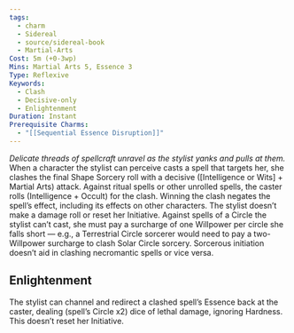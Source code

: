 ```yaml
---
tags:
  - charm
  - Sidereal
  - source/sidereal-book
  - Martial-Arts
Cost: 5m (+0-3wp)
Mins: Martial Arts 5, Essence 3
Type: Reflexive
Keywords:
  - Clash
  - Decisive-only
  - Enlightenment
Duration: Instant
Prerequisite Charms:
  - "[[Sequential Essence Disruption]]"
---
```

*Delicate threads of spellcraft unravel as the stylist yanks and pulls at them.*
When a character the stylist can perceive casts a spell that targets her, she clashes the final Shape Sorcery roll with a decisive ([Intelligence or Wits] + Martial Arts) attack. Against ritual spells or other unrolled spells, the caster rolls (Intelligence + Occult) for the clash. Winning the clash negates the spell’s effect, including its effects on other characters. The stylist doesn’t make a damage roll or reset her Initiative. Against spells of a Circle the stylist can’t cast, she must pay a surcharge of one Willpower per circle she falls short — e.g., a Terrestrial Circle sorcerer would need to pay a two-Willpower surcharge to clash Solar Circle sorcery. Sorcerous initiation doesn’t aid in clashing necromantic spells or vice versa.
## Enlightenment
The stylist can channel and redirect a clashed spell’s Essence back at the caster, dealing (spell’s Circle x2) dice of lethal damage, ignoring Hardness. This doesn’t reset her Initiative.